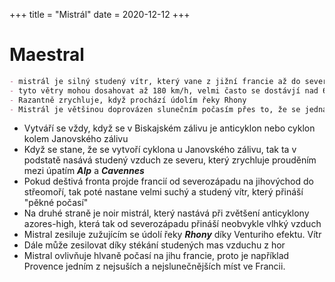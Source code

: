 +++
title = "Mistrál"
date = 2020-12-12
+++
# Maestral #

`````markdown
- mistrál je silný studený vítr, který vane z jižní francie až do severního středomoří, přesněji do Lvího zálivu
- tyto větry mohou dosahovat až 180 km/h, velmi často se dostávjí nad 60 km/h
- Razantně zrychluje, když prochází údolím řeky Rhony
- Mistrál je většinou doprovázen slunečním počasím přes to, že se jedná o studený vítr a hraje důležitou roli v utváření počasí v Provence
`````

- Vytváří se vždy, když se v Biskajském zálivu je anticyklon nebo cyklon kolem Janovského zálivu
- Když se stane, že se vytvoří cyklona u Janovského zálivu, tak ta v podstatě nasává studený vzduch ze severu, který zrychluje prouděním mezi úpatím ***Alp*** a ***Cavennes***
- Pokud deštivá fronta projde francií od severozápadu na jihovýchod do střeomoří, tak poté nastane velmi suchý a studený vítr, který přináší "pěkné počasí"
- Na druhé straně je noir mistrál, který nastává při zvětšení anticyklony azores-high, která tak od severozápadu přináší neobvykle vlhký vzduch
- Mistral zesiluje zužujícím se údolí řeky ***Rhony*** díky Venturiho efektu. Vítr
- Dále může zesilovat díky stékání studených mas vzduchu z hor
- Mistral ovlivňuje hlvaně počasí na jihu francie, proto je například Provence jedním z nejsuších a nejslunečnějších míst ve Francii.

